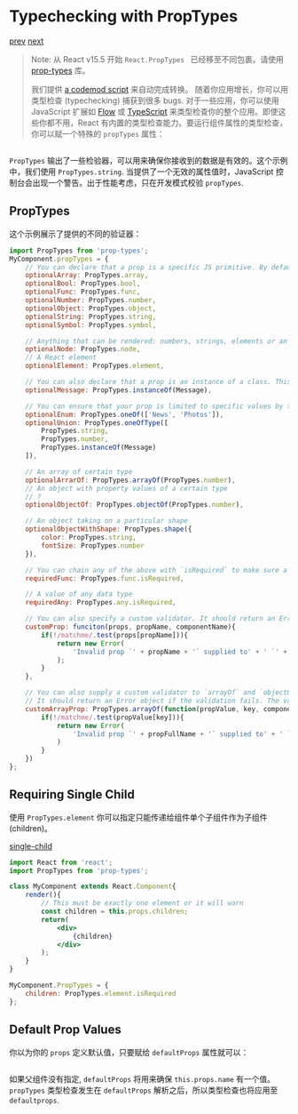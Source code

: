 # Typechecking with PropTypes

[prev](/jsx-in-depth/)
[next](/static-type-checking/)

> Note:
> 从 React v15.5 开始 `React.PropTypes ` 已经移至不同包裹。请使用 [prop-types](https://www.npmjs.com/package/prop-types) 库。
>
> 我们提供 [a codemod script](/blog/2017/04/07/react-v15.5.0.html#migrating-from-react.proptypes) 来自动完成转换。
随着你应用增长，你可以用类型检查 (typechecking) 捕获到很多 bugs. 对于一些应用，你可以使用 JavaScript 扩展如 [Flow](https://flowtype.org/) 或 [TypeScript](https://www.typescriptlang.org/) 来类型检查你的整个应用。即使这些你都不用，React 有内置的类型检查能力。要运行组件属性的类型检查，你可以赋一个特殊的 `propTypes` 属性：

```js
```

`PropTypes` 输出了一些检验器，可以用来确保你接收到的数据是有效的。这个示例中，我们使用 `PropTypes.string`. 当提供了一个无效的属性值时，JavaScript 控制台会出现一个警告。出于性能考虑，只在开发模式校验 `propTypes`.

## PropTypes

这个示例展示了提供的不同的验证器：

```jsx
import PropTypes from 'prop-types';
MyComponent.propTypes = {
    // You can declare that a prop is a specific JS primitive. By default, these are all optional.
    optionalArray: PropTypes.array,
    optionalBool: PropTypes.bool,
    optionalFunc: PropTypes.func,
    optionalNumber: PropTypes.number,
    optionalObject: PropTypes.object,
    optionalString: PropTypes.string,
    optionalSymbol: PropTypes.symbol,

    // Anything that can be rendered: numbers, strings, elements or an array (or fragment) containg these types
    optionalNode: PropTypes.node,
    // A React element
    optionalElement: PropTypes.element,

    // You can also declare that a prop is an instance of a class. This uses JS's instanceof operator
    optionalMessage: PropTypes.instanceOf(Message),

    // You can ensure that your prop is limited to specific values by treating it as an enum
    optionalEnum: PropTypes.oneOf(['News', 'Photos']),
    optionalUnion: PropTypes.oneOfType([
        PropTypes.string,
        PropTypes.number,
        PropTypes.instanceOf(Message)
    ]),

    // An array of certain type
    optionalArrarOf: PropTypes.arrayOf(PropTypes.number),
    // An object with property values of a certain type
    // ?
    optionalObjectOf: PropTypes.objectOf(PropTypes.number),

    // An object taking on a particular shape
    optionalObjectWithShape: PropTypes.shape({
        color: PropTypes.string,
        fontSize: PropTypes.number
    }),

    // You can chain any of the above with `isRequired` to make sure a warning is shown if the prop isn't provided
    requiredFunc: PropTypes.func.isRequired,

    // A value of any data type
    requiredAny: PropTypes.any.isRequired,

    // You can also specify a custom validator. It should return an Error object if the validaton fails. Don't `console.warn` or throw, as this won't work inside `oneOfType`.
    customProp: funciton(props, propName, componentName){
        if(!/matchme/.test(props[propName])){
            return new Error(
                'Invalid prop `' + propName + '` supplied to' + ' `' + componentName + '`. Validation failed.'
            );
        }
    },

    // You can also supply a custom validator to `arrayOf` and `objectOf`.
    // It should return an Error object if the validation fails. The validator will be called for each key in the array or object. The first two arguments of the validator are the array or object itself, and the current item's key
    customArrayProp: PropTypes.arrayOf(function(propValue, key, componentName, location, propFullName){
        if(!/matchme/.test(propValue[key])){
            return new Error(
                'Invalid prop `' + propFullName + '` supplied to' + ' `' + componentName + '`. Validation failed.';
            )
        }
    })
};
```

## Requiring Single Child

使用 `PropTypes.element` 你可以指定只能传递给组件单个子组件作为子组件 (children)。

[single-child](./single-child/index.jsx)

```jsx
import React from 'react';
import PropTypes from 'prop-types';

class MyComponent extends React.Component{
    render(){
        // This must be exactly one element or it will warn
        const children = this.props.children;
        return(
            <div>
                {children}
            </div>
        );
    }
}

MyComponent.PropTypes = {
    children: PropTypes.element.isRequired
};
```

## Default Prop Values

你以为你的 `props` 定义默认值，只要赋给 `defaultProps` 属性就可以：

```jsx

```

如果父组件没有指定, `defaultProps` 将用来确保 `this.props.name` 有一个值。`propTypes` 类型检查发生在 `defaultProps` 解析之后，所以类型检查也将应用至 `defaultprops`.